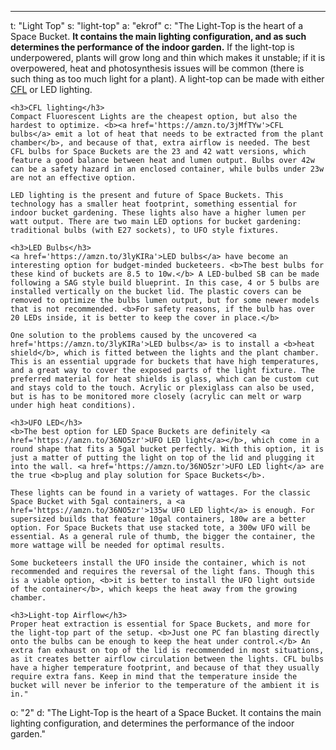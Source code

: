 ---
t: "Light Top"
s: "light-top"
a: "ekrof"
c: "The Light-Top is the heart of a Space Bucket. <b>It contains the main lighting configuration, and as such determines the performance of the indoor garden.</b> If the light-top is underpowered, plants will grow long and thin which makes it unstable; if it is overpowered, heat and photosynthesis issues will be common (there is such thing as too much light for a plant). A light-top can be made with either <a href='https://amzn.to/3jMfTYw'>CFL</a> or LED lighting.

    <h3>CFL lighting</h3>
    Compact Fluorescent Lights are the cheapest option, but also the hardest to optimize. <b><a href='https://amzn.to/3jMfTYw'>CFL bulbs</a> emit a lot of heat that needs to be extracted from the plant chamber</b>, and because of that, extra airflow is needed. The best CFL bulbs for Space Buckets are the 23 and 42 watt versions, which feature a good balance between heat and lumen output. Bulbs over 42w can be a safety hazard in an enclosed container, while bulbs under 23w are not an effective option.

    LED lighting is the present and future of Space Buckets. This technology has a smaller heat footprint, something essential for indoor bucket gardening. These lights also have a higher lumen per watt output. There are two main LED options for bucket gardening: traditional bulbs (with E27 sockets), to UFO style fixtures.

    <h3>LED Bulbs</h3>
    <a href='https://amzn.to/3lyKIRa'>LED bulbs</a> have become an interesting option for budget-minded bucketeers. <b>The best bulbs for these kind of buckets are 8.5 to 10w.</b> A LED-bulbed SB can be made following a SAG style build blueprint. In this case, 4 or 5 bulbs are installed vertically on the bucket lid. The plastic covers can be removed to optimize the bulbs lumen output, but for some newer models that is not recommended. <b>For safety reasons, if the bulb has over 20 LEDs inside, it is better to keep the cover in place.</b>

    One solution to the problems caused by the uncovered <a href='https://amzn.to/3lyKIRa'>LED bulbs</a> is to install a <b>heat shield</b>, which is fitted between the lights and the plant chamber. This is an essential upgrade for buckets that have high temperatures, and a great way to cover the exposed parts of the light fixture. The preferred material for heat shields is glass, which can be custom cut and stays cold to the touch. Acrylic or plexiglass can also be used, but is has to be monitored more closely (acrylic can melt or warp under high heat conditions).

    <h3>UFO LED</h3>
    <b>The best option for LED Space Buckets are definitely <a href='https://amzn.to/36NO5zr'>UFO LED light</a></b>, which come in a round shape that fits a 5gal bucket perfectly. With this option, it is just a matter of putting the light on top of the lid and plugging it into the wall. <a href='https://amzn.to/36NO5zr'>UFO LED light</a> are the true <b>plug and play solution for Space Buckets</b>.

    These lights can be found in a variety of wattages. For the classic Space Bucket with 5gal containers, a <a href='https://amzn.to/36NO5zr'>135w UFO LED light</a> is enough. For supersized builds that feature 10gal containers, 180w are a better option. For Space Buckets that use stacked tote, a 300w UFO will be essential. As a general rule of thumb, the bigger the container, the more wattage will be needed for optimal results.

    Some bucketeers install the UFO inside the container, which is not recommended and requires the reversal of the light fans. Though this is a viable option, <b>it is better to install the UFO light outside of the container</b>, which keeps the heat away from the growing chamber.

    <h3>Light-top Airflow</h3>
    Proper heat extraction is essential for Space Buckets, and more for the light-top part of the setup. <b>Just one PC fan blasting directly onto the bulbs can be enough to keep the heat under control.</b> An extra fan exhaust on top of the lid is recommended in most situations, as it creates better airflow circulation between the lights. CFL bulbs have a higher temperature footprint, and because of that they usually require extra fans. Keep in mind that the temperature inside the bucket will never be inferior to the temperature of the ambient it is in."
o: "2"
d: "The Light-Top is the heart of a Space Bucket. It contains the main lighting configuration, and determines the performance of the indoor garden."
